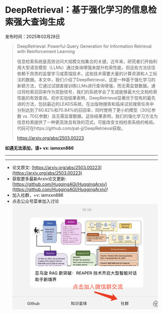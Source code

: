 # DeepRetrieval：基于强化学习的信息检索强大查询生成
发布时间：2025年02月28日


> DeepRetrieval: Powerful Query Generation for Information Retrieval with Reinforcement Learning
>
> 信息检索系统是高效访问大规模文档集合的关键。近年来，研究者们开始利用大型语言模型（LLMs）通过查询增强来提升检索性能，但这些方法往往依赖于昂贵的监督学习或蒸馏技术，这些技术需要大量的计算资源和人工标注的数据。本文中，我们介绍了DeepRetrieval，这是一种基于强化学习的新颖方法，它通过试错直接训练LLMs进行查询增强，而无需监督数据。通过将检索召回率作为奖励信号，我们的系统学会了生成能够最大化文档检索性能的有效查询。初步实验结果表明，DeepRetrieval显著优于现有的最先进的方法，包括最近的LEADS系统，在出版物搜索和临床试验搜索任务中分别达到了60.82%和70.84%的召回率，同时使用了更小的模型（30亿参数 vs. 70亿参数）且无需监督数据。这些结果表明，我们的强化学习方法为信息检索提供了一种更高效且有效的范式，可能改变文档检索系统的格局。代码可在https://github.com/pat-jj/DeepRetrieval获取。
>
> https://arxiv.org/abs/2503.00223

**如遇无法添加，请+ vx: iamxxn886**
<hr />


<hr />

- 论文原文: [https://arxiv.org/abs/2503.00223](https://arxiv.org/abs/2503.00223)
- 获取更多最新Arxiv论文更新: [https://github.com/HuggingAGI/HuggingArxiv](https://github.com/HuggingAGI/HuggingArxiv)!
- 加入社群，+v: iamxxn886
- 点击公众号菜单加入讨论
![](https://raw.githubusercontent.com/HuggingAGI/wx_assets/main/2024/07/31/1722434818326-94339e92-22f1-4472-9d27-fed232f70b5d.jpeg)